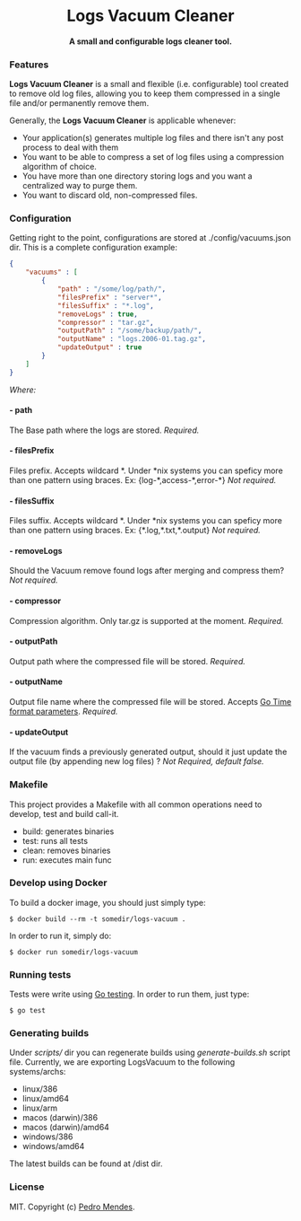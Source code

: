 <h1 align="center">
  <br>
  Logs Vacuum Cleaner
  <br>
</h1>

<h4 align="center">A small and configurable logs cleaner tool.</h4>

### Features

**Logs Vacuum Cleaner** is a small and flexible (i.e. configurable) tool created to remove old log files, allowing
you to keep them compressed in a single file and/or permanently remove them.

Generally, the **Logs Vacuum Cleaner** is applicable whenever:

* Your application(s) generates multiple log files and there isn't any post process to deal with them
* You want to be able to compress a set of log files using a compression algorithm of choice.
* You have more than one directory storing logs and you want a centralized way to purge them.
* You want to discard old, non-compressed files.

### Configuration

Getting right to the point, configurations are stored at ./config/vacuums.json dir. 
This is a complete configuration example:

```json
{
    "vacuums" : [
        {
            "path" : "/some/log/path/",
            "filesPrefix" : "server*",
            "filesSuffix" : "*.log",
            "removeLogs" : true,
            "compressor" : "tar.gz",
            "outputPath" : "/some/backup/path/",
            "outputName" : "logs.2006-01.tag.gz",
            "updateOutput" : true
        }
    ]
}
```

*Where:*

#### - path
The Base path where the logs are stored. *Required.*

#### - filesPrefix
Files prefix. Accepts wildcard \*. Under \*nix systems you can
speficy more than one pattern using braces. Ex: 
{log-\*,access-\*,error-\*} *Not required.*

#### - filesSuffix
Files suffix. Accepts wildcard \*. Under \*nix systems you can
speficy more than one pattern using braces. Ex: 
{\*.log,\*.txt,\*.output} *Not required.*

#### - removeLogs
Should the Vacuum remove found logs after merging and compress them? *Not required.*

#### - compressor
Compression algorithm. Only tar.gz is supported at the moment. *Required.*

#### - outputPath
Output path where the compressed file will be stored. *Required.*

#### - outputName
Output file name where the compressed file will be stored. Accepts [Go Time format parameters](https://golang.org/pkg/time/#pkg-examples). *Required.*

#### - updateOutput
If the vacuum finds a previously generated output, should it just update the output file (by appending new log files) ? *Not Required, default false.*

### Makefile

This project provides a Makefile with all common operations need to develop, test and build call-it.

* build: generates binaries
* test: runs all tests
* clean: removes binaries
* run: executes main func

### Develop using Docker

To build a docker image, you should just simply type: 

`$ docker build --rm -t somedir/logs-vacuum .`

In order to run it, simply do: 

`$ docker run somedir/logs-vacuum` 
 
### Running tests

Tests were write using [Go testing](https://golang.org/pkg/testing/). In order to run them, just type:

`$ go test` 

### Generating builds

Under *scripts/* dir you can regenerate builds using *generate-builds.sh* script file. Currently, we are exporting LogsVacuum to the following systems/archs:

* linux/386
* linux/amd64
* linux/arm
* macos (darwin)/386
* macos (darwin)/amd64
* windows/386
* windows/amd64

The latest builds can be found at /dist dir.

### License

MIT. Copyright (c) [Pedro Mendes](http://www.pedromendes.com.br). 
